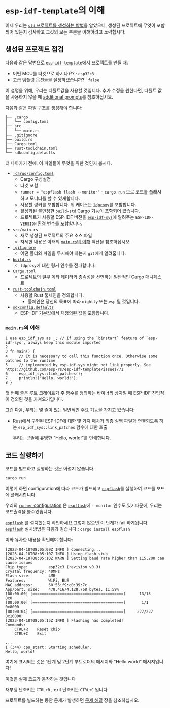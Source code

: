 # `esp-idf-template`의 이해

이제 우리는 [`std` 프로젝트를 생성하는 방법][generate-std]을 알았으니, 생성된 프로젝트에 무엇이 포함되어 있는지 검사하고 그것의 모든 부분을 이해하려고 노력합시다.

[generate-std]: ./index.md

## 생성된 프로젝트 점검

다음과 같은 답변으로  [`esp-idf-template`][esp-idf-template]에서 프로젝트를 만들 때:

- 어떤 MCU를 타겟으로 하시나요? · `esp32c3`
- 고급 템플릿 옵션들을 설정하겠습니까? · `false`

이 설명을 위해, 우리는 디폴트값을 사용할 것입니다. 추가 수정을 원한다면, 디폴트 값을 사용하지 않을 때 [additional prompts][prompts]를 참조하십시오.

다음과 같은 파일 구조를 생성해야 합니다:

```text
├── .cargo
│   └── config.toml
├── src
│   └── main.rs
├── .gitignore
├── build.rs
├── Cargo.toml
├── rust-toolchain.toml
└── sdkconfig.defaults
```

더 나아가기 전에, 이 파일들이 무엇을 위한 것인지 봅시다.

- [`.cargo/config.toml`][config-toml]
    - Cargo 구성설정
    - 타겟 포함
    - `runner = "espflash flash --monitor"` -  `cargo run` 으로 코드를 플래시하고 모니터를 할 수 있게합니다.
    - 사용할 링커를 포함합니다. 위 케이스는 [`ldproxy`][ldproxy]를 포함합니다.
    - 활성화된 불안정한 `build-std` Cargo 기능이 포함되어 있습니다.
    - 프로젝트가 사용할 ESP-IDF 버전을 [`esp-idf-sys`][esp-idf-sys]에 알려주는 `ESP-IDF-VERSION` 환경 변수를 포함합니다.
- `src/main.rs`
    - 새로 생성된 프로젝트의 주요 소스 파일
    - 자세한 내용은 아래의 [ `main.rs`의 이해][main-rs] 섹션을 참조하십시오.
- [`.gitignore`][gitignore]
    - 어떤 폴더와 파일을 무시해야 하는지 `git`에게 알려줍니다.
- [`build.rs`][build-rs]
    - `ldproxy`에 대한 링커 인수를 전파합니다.
- [`Cargo.toml`][cargo-toml]
    - 프로젝트의 일부 메타 데이터와 종속성을 선언하는 일반적인 Cargo 매니페스트
- [`rust-toolchain.toml`][rust-toolchain-toml]
    - 사용할 Rust 툴체인을 정의합니다.
      - 툴체인은 당신의 목표에 따라 `nightly` 또는 `esp` 될 것입니다.
- [`sdkconfig.defaults`][sdkconfig-defaults]
    - ESP-IDF 기본값에서 재정의된 값을 포함합니다.

[esp-idf-template]: https://github.com/esp-rs/esp-idf-template
[prompts]: https://github.com/esp-rs/esp-idf-template#generate-the-project
[main-rs]:#mainrs의-이해
[config-toml]: https://doc.rust-lang.org/cargo/reference/config.html
[ldproxy]: https://github.com/esp-rs/embuild/tree/master/ldproxy
[esp-idf-sys]: https://github.com/esp-rs/esp-idf-sys
[gitignore]: https://git-scm.com/docs/gitignore
[build-rs]: https://doc.rust-lang.org/cargo/reference/build-scripts.html
[cargo-toml]: https://doc.rust-lang.org/cargo/reference/manifest.html
[rust-toolchain-toml]: https://rust-lang.github.io/rustup/overrides.html#the-toolchain-file
[sdkconfig-defaults]: https://docs.espressif.com/projects/esp-idf/en/latest/esp32/api-guides/build-system.html#custom-sdkconfig-defaults

###  `main.rs`의 이해

```rust,ignore
1 use esp_idf_sys as _; // If using the `binstart` feature of `esp-idf-sys`, always keep this module imported
2
3 fn main() {
4     // It is necessary to call this function once. Otherwise some patches to the runtime
5     // implemented by esp-idf-sys might not link properly. See https://github.com/esp-rs/esp-idf-template/issues/71
6     esp_idf_sys::link_patches();
7     println!("Hello, world!");
8 }
```

첫 번째 줄은 루트 크레이트가 주 함수를 정의하는 바이너리 상자일 때 ESP-IDF 진입점이 정의된 것을 가져오기입니다.

그런 다음, 우리는 몇 줄이 있는 일반적인 주요 기능을 가지고 있습니다:

- Rust에서 구현된 ESP-IDF에 대한 몇 가지 패치가 최종 실행 파일과 연결되도록 하는 `esp_idf_sys::link_patches` 함수에 대한 호출

  우리는 콘솔에 유명한 "Hello, world!"를 인쇄합니다.

## 코드 실행하기

코드를 빌드하고 실행하는 것은 어렵지 않습니다.

```shell
cargo run
```

이렇게 하면 configuration에 따라 코드가 빌드되고 [`espflash`](https://github.com/esp-rs/espflash/tree/main/espflash)를 실행하여 코드를 보드에 플래시합니다.

우리의 [`runner` configuration](https://doc.rust-lang.org/cargo/reference/config.html#targettriplerunner) 은 [`espflash`](https://github.com/esp-rs/espflash/tree/main/espflash)에 `--monitor` 인수도 있기때문에, 우리는 코드출력을 볼수있습니다.

[`espflash`](https://github.com/esp-rs/espflash/tree/main/espflash) 를 설치했는지 확인하세요,그렇지 않으면 이 단계가 fail 하게됩니다. [`espflash`](https://github.com/esp-rs/espflash/tree/main/espflash) 설치방법은 다음과 같습니다.: `cargo install espflash`

이와 유사한 내용을 확인해야 합니다:

```text
[2023-04-18T08:05:09Z INFO ] Connecting...
[2023-04-18T08:05:10Z INFO ] Using flash stub
[2023-04-18T08:05:10Z WARN ] Setting baud rate higher than 115,200 can cause issues
Chip type:         esp32c3 (revision v0.3)
Crystal frequency: 40MHz
Flash size:        4MB
Features:          WiFi, BLE
MAC address:       60:55:f9:c0:39:7c
App/part. size:    478,416/4,128,768 bytes, 11.59%
[00:00:00] [========================================]      13/13      0x0
[00:00:00] [========================================]       1/1       0x8000
[00:00:04] [========================================]     227/227     0x10000
[2023-04-18T08:05:15Z INFO ] Flashing has completed!
Commands:
    CTRL+R    Reset chip
    CTRL+C    Exit

...
I (344) cpu_start: Starting scheduler.
Hello, world!
```

여기에 표시되는 것은 1단계 및 2단계 부트로더의 메시지와 "Hello world" 메시지입니다!

이것은 실제 코드가 동작하는 것입니다

재부팅 단축키는 `CTRL+R` , exit 단축키는 `CTRL+C` 입니다.

프로젝트를 빌드하는 동안 문제가 발생하면 [문제 해결](https://ing03201.github.io/rust-on-esp-book-ko-kr/troubleshooting/index.html) 장을 참조하십시오.

[espflash]: https://github.com/esp-rs/espflash/tree/main/espflash
[runner-config]: https://doc.rust-lang.org/cargo/reference/config.html#targettriplerunner
[troubleshooting]: ../../troubleshooting/index.md
